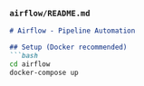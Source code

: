 
### `airflow/README.md`
```markdown
# Airflow - Pipeline Automation

## Setup (Docker recommended)
```bash
cd airflow
docker-compose up
